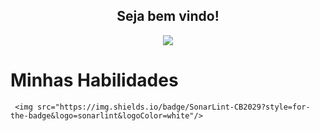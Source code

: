 <h2 align="center">
  Seja bem vindo!
</h2>

<p align="center">
  <a href="https://github.com/DenverCoder1/readme-typing-svg">
	  <img src="https://readme-typing-svg.herokuapp.com?lines=Me+chamo+Jair+Sousa;Sou+estudante+De+Desenvolvimento+Web+FullStack!&center=true&width=780&height=45">
  </a>
</p>

<h1>
	Minhas Habilidades
</h1>


     <img src="https://img.shields.io/badge/SonarLint-CB2029?style=for-the-badge&logo=sonarlint&logoColor=white"/>
